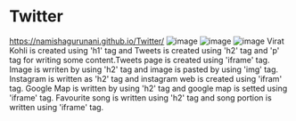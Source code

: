 # Twitter
https://namishagurunani.github.io/Twitter/
![image](https://github.com/namishagurunani/Twitter/assets/126158413/7aebbf4b-11d9-4b6f-b84c-7b36072befc8)
![image](https://github.com/namishagurunani/Twitter/assets/126158413/f8aacc7c-7f09-4bf9-9152-7e4032f08ec7)
![image](https://github.com/namishagurunani/Twitter/assets/126158413/cb07736a-75e5-4250-b05b-0e5fbabf55eb)
Virat Kohli is created using 'h1' tag and Tweets is created using 'h2' tag and 'p' tag for writing some content.Tweets page is created using 'iframe' tag.
Image is wrriten by using 'h2' tag and image is pasted by using 'img' tag.
Instagram is written as 'h2' tag and instagram web is created using 'ifram' tag.
Google Map is written by using 'h2' tag and google map is setted using 'iframe' tag. Favourite song is written using 'h2' tag and song portion is written using 'iframe' tag.
